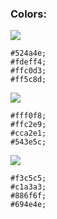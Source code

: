 ### Colors:
![](../data/pallete1.png)
```
#524a4e;
#fdeff4;
#ffc0d3;
#ff5c8d;
```
![](../data/pallete2.png)
```
#fff0f8;
#ffc2e9;
#cca2e1;
#543e5c;
```
![](../data/pallete3.png)
```
#f3c5c5;
#c1a3a3;
#886f6f;
#694e4e;
```